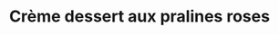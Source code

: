 ---
auteur: Auré
categories:
- Autre
check: Oui
checkAlwaysOk: true
checkfor: 150
cuisson: Oui
draft: false
ingredients:
  autres:
  - quantite: 120
    title: Purée d'amande
    unit: grammes
  epices: []
  lof:
  - quantite: 2
    title: Lait de riz
    unit: litre
  - quantite: 120
    title: Fécule de pomme de terre
    unit: grammes
  - quantite: 160
    title: Farine de riz blanche
    unit: grammes
  sucres:
  - quantite: 265
    title: Pralines roses de Lyon
    unit: grammes
  - quantite: 265
    title: Sucre en poudre
    unit: grammes
layout: recettes
materiel:
- ramequins
plate: 20
preparation: "Broyer les pralines afin de bien casser les amandes à l'intérieur.\n\
  \nPuis faire fondre dans une partie de lait végé. Réserver.\n\nMélanger la farine\
  \ et la fécule dans un saladier. Délayer avec un peu de lait puis ajouter le sucre,\
  \ la purée d’amande et mélanger.\n\nFiltrer le lait rose et faire sécher et caraméliser\
  \ les amandes au four. Réserver.\n\nDans une casserole, faire chauffer les laits,\
  \ rose et nature.\n\nQuand le lait commence légèrement à fumer, l’ajouter progressivement\
  \ au contenu du saladier en fouettant. Remettre le tout dans la casserole et continuer\
  \ de fouetter en appliquant une cuisson douce.\n\n Lorsque la crème a correctement\
  \ épaissi, la transvaser dans un gastro. Placer un film étirable au contact de la\
  \ crème pour éviter la formation d’une fine pellicule de peau. Et mettre au frais\
  \ ou dehors si c'est l'hiver ^^\n\nServir en ramequin et déposer quelques amandes\
  \ des pralines sur la crème."
publishDate: 2024-06-13 14:27:00+00:00
regime:
- vegan
- sans-gluten
temperature: Froid
title: Crème dessert aux pralines roses
titleslug: creme-dessert-aux-pralines-roses_tjkjx4xp
type: dessert
uuid: tjkjx4xp
---